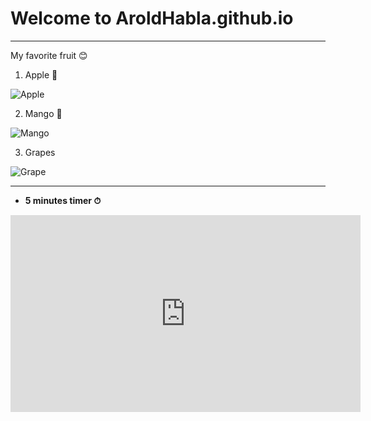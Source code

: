 # Welcome to AroldHabla.github.io
---
My favorite fruit 😊


1. Apple 🍎


![Apple](https://encrypted-tbn0.gstatic.com/images?q=tbn:ANd9GcTMgFy7Rk7X6vnxBd93wvLEFYRfKb25joaREg&usqp=CAU)

2. Mango 🥭

![Mango](https://upload.wikimedia.org/wikipedia/commons/9/90/Hapus_Mango.jpg)

3. Grapes

![Grape](https://img.freepik.com/premium-vector/isolated-dark-grape-with-green-leaf_317810-1956.jpg?w=2000)

----

- **5 minutes timer ⏱**


<iframe width="560" height="315" src="https://www.youtube.com/embed/_W0bSen8Qjg" title="YouTube video player" frameborder="0" allow="accelerometer; autoplay; clipboard-write; encrypted-media; gyroscope; picture-in-picture" allowfullscreen></iframe>
